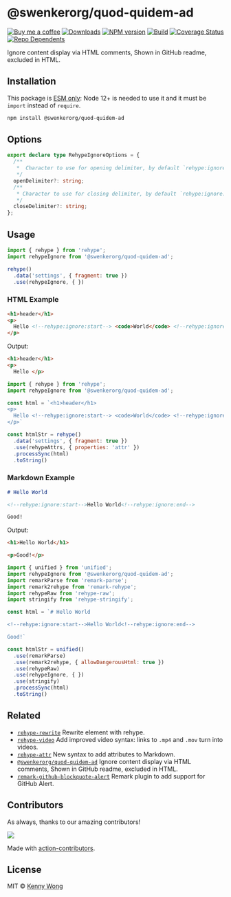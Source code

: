 @swenkerorg/quod-quidem-ad
===
<!--rehype:style=display: flex; height: 230px; align-items: center; justify-content: center; font-size: 38px;-->

[![Buy me a coffee](https://img.shields.io/badge/Buy%20me%20a%20coffee-048754?logo=buymeacoffee)](https://jaywcjlove.github.io/#/sponsor) 
[![Downloads](https://img.shields.io/npm/dm/@swenkerorg/quod-quidem-ad.svg?style=flat)](https://www.npmjs.com/package/@swenkerorg/quod-quidem-ad)
[![NPM version](https://img.shields.io/npm/v/@swenkerorg/quod-quidem-ad.svg?style=flat)](https://npmjs.org/package/@swenkerorg/quod-quidem-ad)
[![Build](https://github.com/swenkerorg/quod-quidem-ad/actions/workflows/ci.yml/badge.svg)](https://github.com/swenkerorg/quod-quidem-ad/actions/workflows/ci.yml)
[![Coverage Status](https://jaywcjlove.github.io/@swenkerorg/quod-quidem-ad/badges.svg)](https://jaywcjlove.github.io/@swenkerorg/quod-quidem-ad/lcov-report/)
[![Repo Dependents](https://badgen.net/github/dependents-repo/jaywcjlove/@swenkerorg/quod-quidem-ad)](https://github.com/swenkerorg/quod-quidem-ad/network/dependents)

Ignore content display via HTML comments, Shown in GitHub readme, excluded in HTML.

## Installation

This package is [ESM only](https://gist.github.com/sindresorhus/a39789f98801d908bbc7ff3ecc99d99c): Node 12+ is needed to use it and it must be `import` instead of `require`.

```bash
npm install @swenkerorg/quod-quidem-ad
```

## Options

```ts
export declare type RehypeIgnoreOptions = {
  /**
   *  Character to use for opening delimiter, by default `rehype:ignore:start`
   */
  openDelimiter?: string;
  /**
   * Character to use for closing delimiter, by default `rehype:ignore:end`
   */
  closeDelimiter?: string;
};
```

## Usage

```js
import { rehype } from 'rehype';
import rehypeIgnore from '@swenkerorg/quod-quidem-ad';

rehype()
  .data('settings', { fragment: true })
  .use(rehypeIgnore, { })
```

### HTML Example

```html
<h1>header</h1>
<p>
  Hello <!--rehype:ignore:start--> <code>World</code> <!--rehype:ignore:end-->
</p>
```

Output:

```html
<h1>header</h1>
<p>
  Hello </p>
```

```js
import { rehype } from 'rehype';
import rehypeIgnore from '@swenkerorg/quod-quidem-ad';

const html = `<h1>header</h1>
<p>
  Hello <!--rehype:ignore:start--> <code>World</code> <!--rehype:ignore:end-->
</p>`

const htmlStr = rehype()
  .data('settings', { fragment: true })
  .use(rehypeAttrs, { properties: 'attr' })
  .processSync(html)
  .toString()
```

### Markdown Example

```markdown
# Hello World

<!--rehype:ignore:start-->Hello World<!--rehype:ignore:end-->

Good!
```

Output:

```html
<h1>Hello World</h1>

<p>Good!</p>
```

```js
import { unified } from 'unified';
import rehypeIgnore from '@swenkerorg/quod-quidem-ad';
import remarkParse from 'remark-parse';
import remark2rehype from 'remark-rehype';
import rehypeRaw from 'rehype-raw';
import stringify from 'rehype-stringify';

const html = `# Hello World

<!--rehype:ignore:start-->Hello World<!--rehype:ignore:end-->

Good!`

const htmlStr = unified()
  .use(remarkParse)
  .use(remark2rehype, { allowDangerousHtml: true })
  .use(rehypeRaw)
  .use(rehypeIgnore, { })
  .use(stringify)
  .processSync(html)
  .toString()
```

## Related

- [`rehype-rewrite`](https://github.com/jaywcjlove/rehype-rewrite) Rewrite element with rehype.
- [`rehype-video`](https://github.com/jaywcjlove/rehype-video) Add improved video syntax: links to `.mp4` and `.mov` turn into videos.
- [`rehype-attr`](https://github.com/jaywcjlove/rehype-attr) New syntax to add attributes to Markdown.
- [`@swenkerorg/quod-quidem-ad`](https://github.com/swenkerorg/quod-quidem-ad) Ignore content display via HTML comments, Shown in GitHub readme, excluded in HTML.
- [`remark-github-blockquote-alert`](https://github.com/jaywcjlove/remark-github-blockquote-alert) Remark plugin to add support for GitHub Alert.

## Contributors

As always, thanks to our amazing contributors!

<a href="https://github.com/swenkerorg/quod-quidem-ad/graphs/contributors">
  <img src="https://jaywcjlove.github.io/@swenkerorg/quod-quidem-ad/CONTRIBUTORS.svg" />
</a>

Made with [action-contributors](https://github.com/jaywcjlove/github-action-contributors).

## License

MIT © [Kenny Wong](https://github.com/jaywcjlove)
